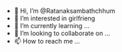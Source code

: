 - 👋 Hi, I’m @Ratanaksambathchhum
- 👀 I’m interested in girlfrieng
- 🌱 I’m currently learning ...
- 💞️ I’m looking to collaborate on ...
- 📫 How to reach me ...

<!---
Ratanaksambathchhum/Ratanaksambathchhum is a ✨ special ✨ repository because its `README.md` (this file) appears on your GitHub profile.
You can click the Preview link to take a look at your changes.
--->
